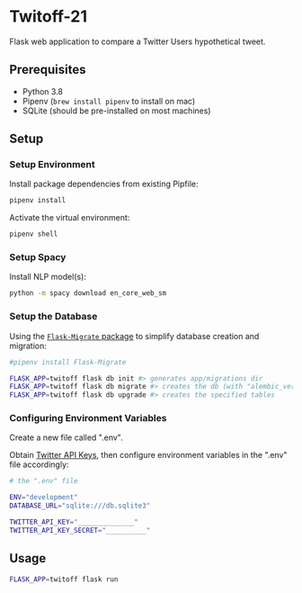 # Twitoff-21

Flask web application to compare a Twitter Users hypothetical tweet.

## Prerequisites

  + Python 3.8
  + Pipenv (`brew install pipenv` to install on mac)
  + SQLite (should be pre-installed on most machines)

## Setup

### Setup Environment

Install package dependencies from existing Pipfile:

```sh
pipenv install
```

Activate the virtual environment:

```sh
pipenv shell
```

### Setup Spacy

Install NLP model(s):

```sh
python -m spacy download en_core_web_sm
```

### Setup the Database

Using the [`Flask-Migrate` package](https://flask-migrate.readthedocs.io/en/latest/) to simplify database creation and migration:

```sh
#pipenv install Flask-Migrate
```

```sh
FLASK_APP=twitoff flask db init #> generates app/migrations dir
FLASK_APP=twitoff flask db migrate #> creates the db (with "alembic_version" table)
FLASK_APP=twitoff flask db upgrade #> creates the specified tables
```

### Configuring Environment Variables

Create a new file called ".env".

Obtain [Twitter API Keys](https://developer.twitter.com), then configure environment variables in the ".env" file accordingly:

```sh
# the ".env" file

ENV="development"
DATABASE_URL="sqlite:///db.sqlite3"

TWITTER_API_KEY="______________"
TWITTER_API_KEY_SECRET="__________"
```

## Usage

```sh
FLASK_APP=twitoff flask run
```
